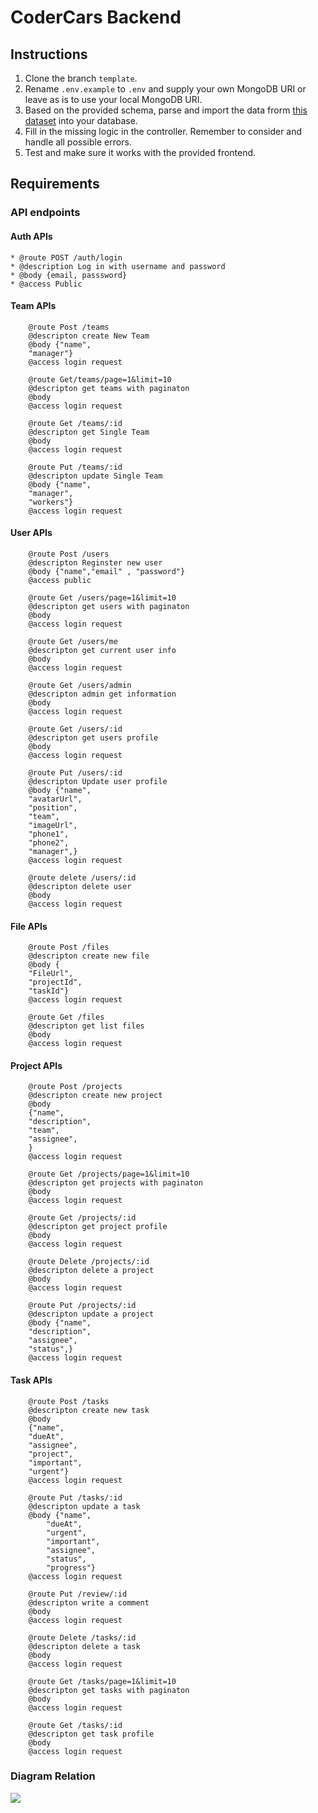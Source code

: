 # CoderCars Backend

## Instructions

1. Clone the branch `template`.
2. Rename `.env.example` to `.env` and supply your own MongoDB URI or leave as is to use your local MongoDB URI.
3. Based on the provided schema, parse and import the data frorm [this dataset](https://www.kaggle.com/datasets/CooperUnion/cardataset) into your database.
4. Fill in the missing logic in the controller. Remember to consider and handle all possible errors.
5. Test and make sure it works with the provided frontend.

## Requirements

### API endpoints

#### Auth APIs
```
* @route POST /auth/login
* @description Log in with username and password
* @body {email, passsword}
* @access Public
```

#### Team APIs
```
    @route Post /teams
    @descripton create New Team
    @body {"name",
    "manager"}
    @access login request
```
```
    @route Get/teams/page=1&limit=10
    @descripton get teams with paginaton
    @body
    @access login request
```
```
    @route Get /teams/:id
    @descripton get Single Team
    @body 
    @access login request
```
```
    @route Put /teams/:id
    @descripton update Single Team
    @body {"name",
    "manager",
    "workers"}
    @access login request
```

#### User APIs
```
    @route Post /users
    @descripton Reginster new user
    @body {"name","email" , "password"}
    @access public
```
```
    @route Get /users/page=1&limit=10
    @descripton get users with paginaton
    @body 
    @access login request
```
```
    @route Get /users/me
    @descripton get current user info
    @body 
    @access login request
```
```
    @route Get /users/admin
    @descripton admin get information
    @body 
    @access login request
```
```
    @route Get /users/:id
    @descripton get users profile
    @body
    @access login request
```
```
    @route Put /users/:id
    @descripton Update user profile
    @body {"name",
    "avatarUrl",
    "position",
    "team",
    "imageUrl",
    "phone1",
    "phone2",
    "manager",}
    @access login request
```
```
    @route delete /users/:id
    @descripton delete user
    @body
    @access login request
```

#### File APIs
```
    @route Post /files
    @descripton create new file
    @body {
    "FileUrl",
    "projectId",
    "taskId"}
    @access login request
```
```
    @route Get /files
    @descripton get list files
    @body 
    @access login request
```
#### Project APIs
```
    @route Post /projects
    @descripton create new project
    @body
    {"name",
    "description",
    "team",
    "assignee",
    }
    @access login request
```
```
    @route Get /projects/page=1&limit=10
    @descripton get projects with paginaton
    @body 
    @access login request
```
```
    @route Get /projects/:id
    @descripton get project profile
    @body
    @access login request
```
```
    @route Delete /projects/:id
    @descripton delete a project
    @body 
    @access login request
```
```
    @route Put /projects/:id
    @descripton update a project
    @body {"name",
    "description",
    "assignee",
    "status",}
    @access login request
```


#### Task APIs
```
    @route Post /tasks
    @descripton create new task
    @body
    {"name",
    "dueAt",
    "assignee",
    "project",
    "important",
    "urgent"}
    @access login request
```
```
    @route Put /tasks/:id
    @descripton update a task
    @body {"name",
        "dueAt",
        "urgent",
        "important",
        "assignee",
        "status",
        "progress"}
    @access login request
```
```
    @route Put /review/:id
    @descripton write a comment
    @body 
    @access login request
```
```
    @route Delete /tasks/:id
    @descripton delete a task
    @body 
    @access login request
```
```
    @route Get /tasks/page=1&limit=10
    @descripton get tasks with paginaton
    @body 
    @access login request
```
```
    @route Get /tasks/:id
    @descripton get task profile
    @body
    @access login request
```

### Diagram Relation
![](https://i.imgur.com/sGBgGxb.png)
